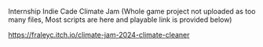 Internship Indie Cade Climate Jam
(Whole game project not uploaded as too many files, Most scripts are here and playable link is provided below)

https://fraleyc.itch.io/climate-jam-2024-climate-cleaner
